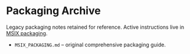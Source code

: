 # Packaging Archive

Legacy packaging notes retained for reference. Active instructions live in [MSIX packaging](../../../distribution/msix-packaging.md).

- `MSIX_PACKAGING.md` – original comprehensive packaging guide.
